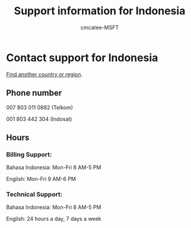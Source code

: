 ﻿---                                
title: Support information for Indonesia
author: cmcatee-MSFT
f1.keywords:
- NOCSH
ms.author: cmcatee
manager: mnirkhe
audience: Admin
ms.topic: reference
ms.service: o365-administration
ms.collection: Adm_Support
localization_priority: Normal
description: Learn how to contact support for your country or region.
ROBOTS: NOINDEX, NOFOLLOW
---

# Contact support for Indonesia

[Find another country or region](../contact-support-for-business-products.md).

## Phone number
007 803 011 0882 (Telkom)

001 803 442 304 (Indosat)

## Hours
### Billing Support:

Bahasa Indonesia: Mon-Fri 8 AM-5 PM

English: Mon-Fri 9 AM-6 PM

### Technical Support:

Bahasa Indonesia: Mon-Fri 8 AM-5 PM

English: 24 hours a day, 7 days a week